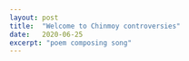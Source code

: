 ```yaml
---
layout: post
title:  "Welcome to Chinmoy controversies"
date:   2020-06-25
excerpt: "poem composing song"
---
```

